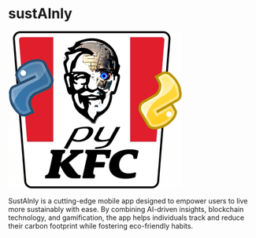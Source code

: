 # sustAInly
![](https://github.com/Shadow-Rhodium/PyKFC/blob/main/PyKFC.png?raw=true)



SustAlnly is a cutting-edge mobile app designed to empower users to live more sustainably with ease. By combining AI-driven insights, blockchain technology, and gamification, the app helps individuals track and reduce their carbon footprint while fostering eco-friendly habits.
